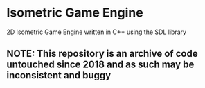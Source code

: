 # Isometric Game Engine
2D Isometric Game Engine written in C++ using the SDL library

## NOTE: This repository is an archive of code untouched since 2018 and as such may be inconsistent and buggy